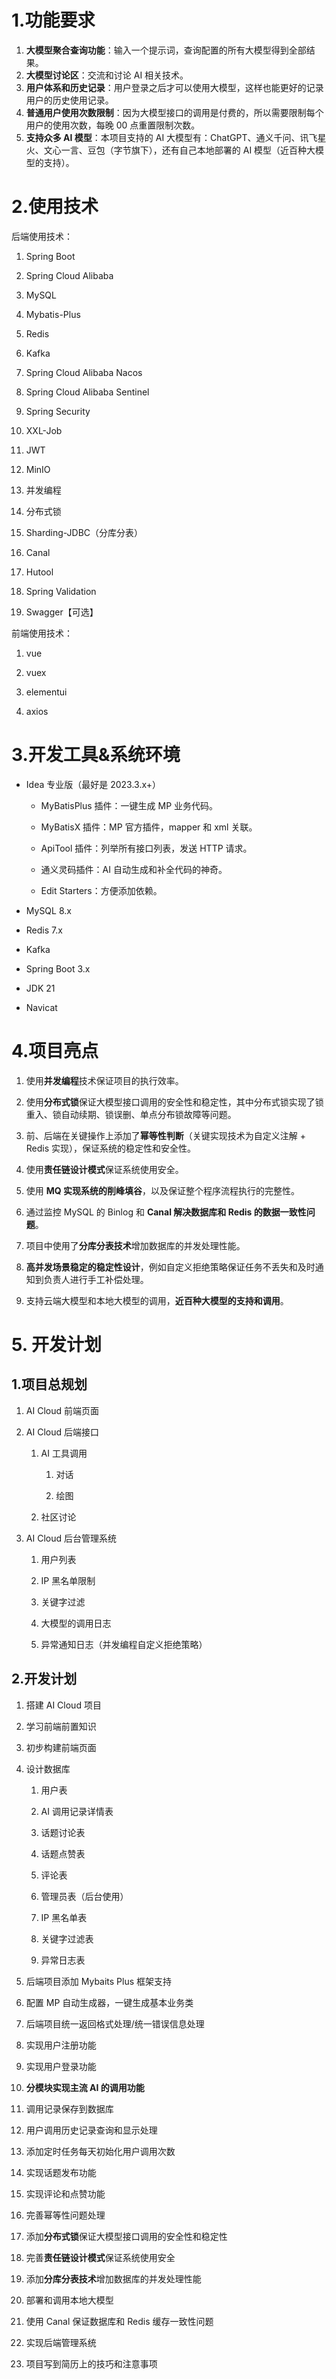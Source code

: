 # 1.功能要求

1. **大模型聚合查询功能**：输入一个提示词，查询配置的所有大模型得到全部结果。
2. **大模型讨论区**：交流和讨论 AI 相关技术。
3. **用户体系和历史记录**：用户登录之后才可以使用大模型，这样也能更好的记录用户的历史使用记录。
4. **普通用户使用次数限制**：因为大模型接口的调用是付费的，所以需要限制每个用户的使用次数，每晚 00 点重置限制次数。
5. **支持众多 AI 模型**：本项目支持的 AI 大模型有：ChatGPT、通义千问、讯飞星火、文心一言、豆包（字节旗下），还有自己本地部署的 AI 模型（近百种大模型的支持）。

# 2.使用技术

后端使用技术：

1. Spring Boot
    
2. Spring Cloud Alibaba
    
3. MySQL
    
4. Mybatis-Plus
    
5. Redis
    
6. Kafka
    
7. Spring Cloud Alibaba Nacos
    
8. Spring Cloud Alibaba Sentinel
    
9. Spring Security
    
10. XXL-Job
    
11. JWT
    
12. MinIO
    
13. 并发编程
    
14. 分布式锁
    
15. Sharding-JDBC（分库分表）
    
16. Canal
    
17. Hutool
    
18. Spring Validation
    
19. Swagger【可选】
    

前端使用技术：

1. vue
    
2. vuex
    
3. elementui
    
4. axios
    

# 3.开发工具&系统环境

- Idea 专业版（最好是 2023.3.x+）
    
    - MyBatisPlus 插件：一键生成 MP 业务代码。
        
    - MyBatisX 插件：MP 官方插件，mapper 和 xml 关联。
        
    - ApiTool 插件：列举所有接口列表，发送 HTTP 请求。
        
    - 通义灵码插件：AI 自动生成和补全代码的神奇。
        
    - Edit Starters：方便添加依赖。
        
- MySQL 8.x
    
- Redis 7.x
    
- Kafka
    
- Spring Boot 3.x
    
- JDK 21
    
- Navicat
    

# 4.项目亮点

1. 使用**并发编程**技术保证项目的执行效率。
    
2. 使用**分布式锁**保证大模型接口调用的安全性和稳定性，其中分布式锁实现了锁重入、锁自动续期、锁误删、单点分布锁故障等问题。
    
3. 前、后端在关键操作上添加了**幂等性判断**（关键实现技术为自定义注解 + Redis 实现），保证系统的稳定性和安全性。
    
4. 使用**责任链设计模式**保证系统使用安全。
    
5. 使用 **MQ 实现系统的削峰填谷**，以及保证整个程序流程执行的完整性。
    
6. 通过监控 MySQL 的 Binlog 和 **Canal 解决数据库和 Redis 的数据一致性问题**。
    
7. 项目中使用了**分库分表技术**增加数据库的并发处理性能。
    
8. **高并发场景稳定的稳定性设计**，例如自定义拒绝策略保证任务不丢失和及时通知到负责人进行手工补偿处理。
    
9. 支持云端大模型和本地大模型的调用，**近百种大模型的支持和调用**。

# 5. 开发计划
## 1.项目总规划

1. AI Cloud 前端页面
    
2. AI Cloud 后端接口
    
    1. AI 工具调用
        
        1. 对话
            
        2. 绘图
            
    2. 社区讨论
        
3. AI Cloud 后台管理系统
    
    1. 用户列表
        
    2. IP 黑名单限制
        
    3. 关键字过滤
        
    4. 大模型的调用日志
        
    5. 异常通知日志（并发编程自定义拒绝策略）
        

## 2.开发计划

1. 搭建 AI Cloud 项目
    
2. 学习前端前置知识
    
3. 初步构建前端页面
    
4. 设计数据库
    
    1. 用户表
        
    2. AI 调用记录详情表
        
    3. 话题讨论表
        
    4. 话题点赞表
        
    5. 评论表
        
    6. 管理员表（后台使用）
        
    7. IP 黑名单表
        
    8. 关键字过滤表
        
    9. 异常日志表
        
5. 后端项目添加 Mybaits Plus 框架支持
    
6. 配置 MP 自动生成器，一键生成基本业务类
    
7. 后端项目统一返回格式处理/统一错误信息处理
    
8. 实现用户注册功能
    
9. 实现用户登录功能
    
10. **分模块实现主流 AI 的调用功能**
    
11. 调用记录保存到数据库
    
12. 用户调用历史记录查询和显示处理
    
13. 添加定时任务每天初始化用户调用次数
    
14. 实现话题发布功能
    
15. 实现评论和点赞功能
    
16. 完善幂等性问题处理
    
17. 添加**分布式锁**保证大模型接口调用的安全性和稳定性
    
18. 完善**责任链设计模式**保证系统使用安全
    
19. 添加**分库分表技术**增加数据库的并发处理性能
    
20. 部署和调用本地大模型
    
21. 使用 Canal 保证数据库和 Redis 缓存一致性问题
    
22. 实现后端管理系统
    
23. 项目写到简历上的技巧和注意事项
